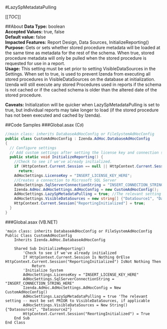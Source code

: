 #LazySpMetadataPulling

[[_TOC_]]

##About
**Data Type:** boolean  
**Accepted Values:** true, false   
**Default value:** false  
**Impacted Features:** Report Design, Data Sources, InitializeReporting()  
**Purpose:** Gets or sets whether stored procedure metadata will be loaded at the same time as metadata for the rest of the schema. When true, stored procedure metadata will only be pulled when the stored procedure is requested for use in a report.  
**Usage:** This setting must be set prior to setting VisibleDataSources in the Settings. When set to true, is used to prevent Izenda from executing all stored procedures in VisibleDataSources on the database at initialization. Izenda will still execute any stored Procedures used in reports if the schema is not cached or if the cached schema is older than the altered date of the stored procedure.

**Caveats:** Initialization will be quicker when LazySpMetadataPulling is set to true, but individual reports may take longer to load (if the stored procedure has not been executed and cached by Izenda). 

##Code Samples
###Global.asax (C♯)

```csharp
//main class: inherits DatabaseAdHocConfig or FileSystemAdHocConfig
public class CustomAdHocConfig : Izenda.AdHoc.DatabaseAdHocConfig
{
  // Configure settings
  // Add custom settings after setting the license key and connection string by overriding the ConfigureSettings() method
  public static void InitializeReporting() {
    //Check to see if we've already initialized.
    if (HttpContext.Current.Session == null || HttpContext.Current.Session["ReportingInitialized"] != null)
      return;
    AdHocSettings.LicenseKey = "INSERT_LICENSE_KEY_HERE";
    //Creates a connection to Microsoft SQL Server
    AdHocSettings.SqlServerConnectionString = "INSERT_CONNECTION_STRING_HERE";
    Izenda.AdHoc.AdHocSettings.AdHocConfig = new CustomAdHocConfig();
    AdHocSettings.LazySpMetadataPulling = true; //The relevant setting -- must be set PRIOR to VisibleDataSources, if applicable
    AdHocSettings.VisibleDataSources = new string[] {"DataSource1", "DataSource2"};
    HttpContext.Current.Session["ReportingInitialized"] = true;
  }
}
```

###Global.asax (VB.NET)

```visualbasic
'main class: inherits DatabaseAdHocConfig or FileSystemAdHocConfig
Public Class CustomAdHocConfig
    Inherits Izenda.AdHoc.DatabaseAdHocConfig

    Shared Sub InitializeReporting()
        'Check to see if we've already initialized
        If HttpContext.Current.Session Is Nothing OrElse HttpContext.Current.Session("ReportingInitialized") IsNot Nothing Then
            Return
        'Initialize System
        AdHocSettings.LicenseKey = "INSERT_LICENSE_KEY_HERE"
        AdHocSettings.SqlServerConnectionString = "INSERT_CONNECTION_STRING_HERE"
        Izenda.AdHoc.AdHocSettings.AdHocConfig = New CustomAdHocConfig()
        AdHocSettings.LazySpMetadataPulling = true 'The relevant setting -- must be set PRIOR to VisibleDataSources, if applicable
        AdHocSettings.VisibleDataSources = New String() {"Datasource1", "Datasource2"} 
        HttpContext.Current.Session("ReortingInitialized") = True
    End Sub
End Class
```